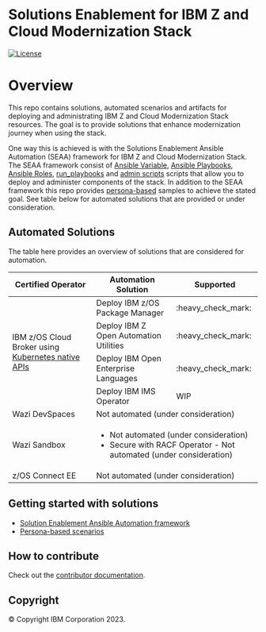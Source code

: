 # Solutions Enablement for IBM Z and Cloud Modernization Stack
[![License](https://img.shields.io/badge/License-Apache_2.0-blue.svg)](./LICENSE)

# Overview
This repo contains solutions, automated scenarios and artifacts for deploying and administrating IBM Z and Cloud Modernization Stack resources. The goal is to provide solutions that enhance modernization journey when using the stack.

One way this is achieved is with the Solutions Enablement Ansible Automation (SEAA) framework for IBM Z and Cloud Modernization Stack. The SEAA framework consist of [Ansible Variable](https://docs.ansible.com/ansible/latest/playbook_guide/playbooks_variables.html), [Ansible Playbooks](https://docs.ansible.com/ansible/latest/playbook_guide/playbooks_intro.html), [Ansible Roles](https://docs.ansible.com/ansible/latest/playbook_guide/playbooks_reuse_roles.html), [run_playbooks](/zmodstack-solutions/ibm/seaa/scripts/run_playbooks/README.md) and [admin scripts](/zmodstack-solutions/ibm/seaa/scripts/admin/README.md) scripts that allow you to deploy and administer components of the stack. In addition to the SEAA framework this repo provides [persona-based](docs/scenarios/README.md) samples to achieve the stated goal. See table below for automated solutions that are provided or under consideration. <br>


## Automated Solutions
The table here provides an overview of solutions that are considered for automation.
<table>
<thead>
  <tr>
    <th>Certified Operator</th>
    <th>Automation Solution</th>
    <th>Supported</th>
  </tr>
</thead>
<tbody>
  <tr>
    <td rowspan="4">IBM z/OS Cloud Broker using <a href="https://www.ibm.com/docs/en/cloud-paks/z-modernization-stack/2023.1?topic=azrpzcb-performing-zos-cloud-broker-tasks-via-kubernetes-native-api-calls" target="_blank" rel="noopener noreferrer">Kubernetes native APIs</a></td>
    <td>Deploy IBM z/OS Package Manager</td>
    <td>:heavy_check_mark:</td>
  </tr>
  <tr>
    <td>Deploy IBM Z Open Automation Utilities</td>
    <td>:heavy_check_mark:</td>
  </tr>
  <tr>
    <td>Deploy IBM Open Enterprise Languages</td>
    <td>:heavy_check_mark:</td>
  </tr>
  <tr>
    <td>Deploy IBM IMS Operator</td>
    <td>WIP</td>
  </tr>
  <tr>
    <td>Wazi DevSpaces</td>
    <td colspan="2">Not automated (under consideration)</td>
  </tr>
  <tr>
    <td>Wazi Sandbox</td>
    <td colspan="2"><ul><li>Not automated (under consideration)</li><li>Secure with RACF Operator - Not automated (under consideration)</li></ul>
</td>
  </tr>
  <tr>
    <td>z/OS Connect EE</td>
    <td colspan="2">Not automated (under consideration)</td>
  </tr>
</tbody>
</table>

## Getting started with solutions
- [Solution Enablement Ansible Automation framework](docs/guide/README.md)
- [Persona-based scenarios](docs/scenarios/README.md)

## How to contribute
Check out the [contributor documentation](CONTRIBUTING.md).

## Copyright
© Copyright IBM Corporation 2023.